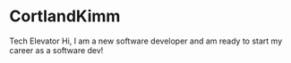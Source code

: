 # CortlandKimm
Tech Elevator
Hi, I am a new software developer and am ready to start my career as a software dev!
